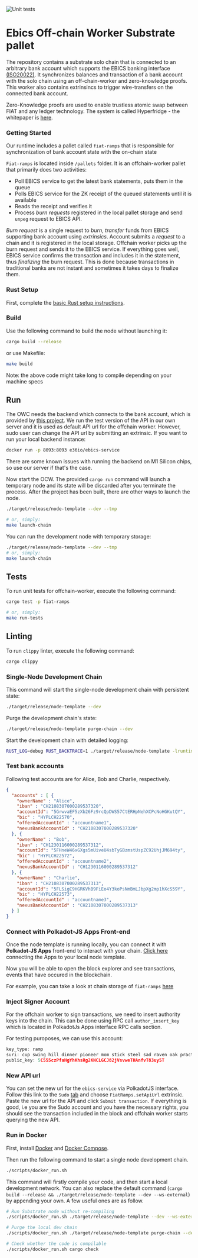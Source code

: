 ![Unit tests](https://github.com/element36-io/ocw-ebics/actions/workflows/unit-tests.yml/badge.svg)
# Ebics Off-chain Worker Substrate pallet

The repository contains a substrate solo chain that is connected to 
an arbitrary bank account which supports
the EBICS banking interface [(ISO20022)](https://www.iso20022.org/).
It synchronizes balances and transaction of a bank account with the solo chain
using an off-chain-worker and zero-knowledge proofs. This worker also contains extrinsincs to
trigger wire-transfers on the connected bank account.

Zero-Knowledge proofs are used to enable trustless atomic swap between 
FIAT and any ledger technology. The system is called Hyperfridge - the whitepaper
is [here](docs/hyperfridge-draft.pdf).

### Getting Started

Our runtime includes a pallet called `fiat-ramps` that is responsible for synchronization of bank account state with the on-chain state

`Fiat-ramps` is located inside `/pallets` folder. It is an offchain-worker pallet that primarily does two activities:

- Poll EBICS service to get the latest bank statements, puts them in the queue
- Polls EBICS service for the ZK receipt of the queued statements until it is available
- Reads the receipt and verifies it
- Process *burn requests* registered in the local pallet storage and send `unpeg` request to EBICS API.

*Burn request* is a single request to *burn*, *transfer* funds from EBICS supporting bank account using *extrinsics*. Account submits a *request* to a chain and it is registered in the local storage. Offchain worker picks up the burn request and sends it to the EBICS service. If everything goes well, EBICS service confirms the transaction and includes it in the statement, thus *finalizing* the burn request. This is done because transactions in traditional banks are not instant and sometimes it takes days to finalize them.

### Rust Setup

First, complete the [basic Rust setup instructions](./docs/rust-setup.md).

### Build

Use the following command to build the node without launching it:

```sh
cargo build --release
```

or use Makefile:

```sh
make build
```

Note: the above code might take long to compile depending on your machine specs

## Run

The OWC needs the backend which connects to the bank account, which is provided by
[this project](https://github.com/element36-io/ebics-java-service). We run the test version of the API in our own server and it is used as default API url for the offchain worker. However, sudo user can change the API url by submitting an extrinsic. If you want to run your local backend instance:

```sh
docker run -p 8093:8093 e36io/ebics-service 
```
There are some known issues with running the backend on M1 Silicon chips, so use our server if that's the case.

Now start the OCW. The provided `cargo run` command will launch a temporary node and its state will be discarded after
you terminate the process. After the project has been built, there are other ways to launch the
node.

```sh
./target/release/node-template --dev --tmp

# or, simply:
make launch-chain
```

You can run the development node with temporary storage:

```sh
./target/release/node-template --dev --tmp
# or, simply:
make launch-chain
```

## Tests

To run unit tests for offchain-worker, execute the following command:

```sh
cargo test -p fiat-ramps

# or, simply:
make run-tests
```

## Linting

To run `clippy` linter, execute the following command:

```sh
cargo clippy
```

### Single-Node Development Chain

This command will start the single-node development chain with persistent state:

```bash
./target/release/node-template --dev
```

Purge the development chain's state:

```bash
./target/release/node-template purge-chain --dev
```

Start the development chain with detailed logging:

```bash
RUST_LOG=debug RUST_BACKTRACE=1 ./target/release/node-template -lruntime=debug --dev
```

### Test bank accounts

Following test accounts are for Alice, Bob and Charlie, respectively.

```json
{
  "accounts" : [ {
    "ownerName" : "Alice",
    "iban" : "CH2108307000289537320",
    "accountId": "5GrwvaEF5zXb26Fz9rcQpDWS57CtERHpNehXCPcNoHGKutQY",
    "bic" : "HYPLCH22570",
    "offeredAccountId" : "accountname1",
    "nexusBankAccountId" : "CH2108307000289537320"
  }, {
    "ownerName" : "Bob",
    "iban" : "CH1230116000289537312",
    "accountId": "5FHneW46xGXgs5mUiveU4sbTyGBzmstUspZC92UhjJM694ty",
    "bic" : "HYPLCH22572",
    "offeredAccountId" : "accountname2",
    "nexusBankAccountId" : "CH1230116000289537312"
  }, {
    "ownerName" : "Charlie",
    "iban" : "CH2108307000289537313",
    "accountId": "5FLSigC9HGRKVhB9FiEo4Y3koPsNmBmLJbpXg2mp1hXcS59Y",
    "bic" : "HYPLCH22573",
    "offeredAccountId" : "accountname3",
    "nexusBankAccountId" : "CH2108307000289537313"
  } ]
}
```

### Connect with Polkadot-JS Apps Front-end

Once the node template is running locally, you can connect it with **Polkadot-JS Apps** front-end
to interact with your chain. [Click here](https://polkadot.js.org/apps/#/explorer?rpc=ws://localhost:9944) connecting the Apps to your local node template.

Now you will be able to open the block explorer and see transactions, events that have occured in the blockchain.

For example, you can take a look at chain storage of `fiat-ramps` [here](https://polkadot.js.org/apps/?rpc=ws%3A%2F%2F127.0.0.1%3A9944#/chainstate)

### Inject Signer Account

For the offchain worker to sign transactions, we need to insert authority keys into the chain. This can be done using RPC call `author_insert_key` which is located in PolkadotJs Apps interface RPC calls section.

For testing puroposes, we can use this account:

```js
key_type: ramp
suri: cup swing hill dinner pioneer mom stick steel sad raven oak practice
public_key: 5C555czPfaHgYhKhsRg2KNCLGCJ82jVsvweTHAnfvT83uy5T
```

### New API url

You can set the new url for the `ebics-service` via PolkadotJS interface. Follow this link to the `Sudo` [tab](https://polkadot.js.org/apps/#/sudo) and choose `FiatRamps.setApiUrl` extrinsic. Paste the new url for the API and click `Submit transaction`. If everything is good, i.e you are the Sudo account and you have the necessary rights, you should see the transaction included in the block and offchain worker starts querying the new API.

### Run in Docker

First, install [Docker](https://docs.docker.com/get-docker/) and
[Docker Compose](https://docs.docker.com/compose/install/).

Then run the following command to start a single node development chain.

```bash
./scripts/docker_run.sh
```

This command will firstly compile your code, and then start a local development network. You can
also replace the default command (`cargo build --release && ./target/release/node-template --dev --ws-external`)
by appending your own. A few useful ones are as follow.

```bash
# Run Substrate node without re-compiling
./scripts/docker_run.sh ./target/release/node-template --dev --ws-external

# Purge the local dev chain
./scripts/docker_run.sh ./target/release/node-template purge-chain --dev

# Check whether the code is compilable
./scripts/docker_run.sh cargo check
```

